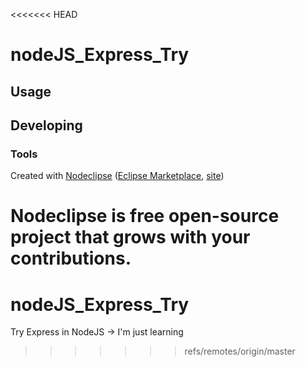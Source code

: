<<<<<<< HEAD


# nodeJS_Express_Try



## Usage



## Developing



### Tools

Created with [Nodeclipse](https://github.com/Nodeclipse/nodeclipse-1)
 ([Eclipse Marketplace](http://marketplace.eclipse.org/content/nodeclipse), [site](http://www.nodeclipse.org))   

Nodeclipse is free open-source project that grows with your contributions.
=======
# nodeJS_Express_Try
Try Express in NodeJS -> I'm just learning
>>>>>>> refs/remotes/origin/master
